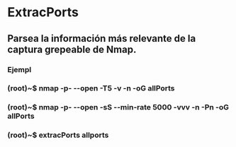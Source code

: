 # ExtracPorts
## Parsea la información más relevante de la captura grepeable de Nmap.

### Ejempl
### (root)~$ nmap -p- --open -T5 -v -n <ip> -oG allPorts
### (root)~$ nmap -p- --open -sS --min-rate 5000 -vvv -n -Pn <ip> -oG allPorts
### (root)~$ extracPorts allports
